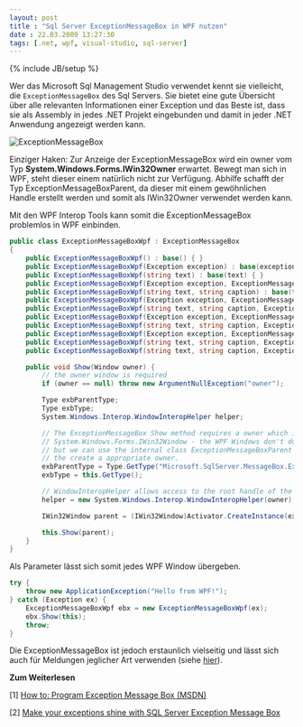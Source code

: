 ```yaml
---
layout: post
title : "Sql Server ExceptionMessageBox in WPF nutzen"
date : 22.03.2009 13:27:30
tags: [.net, wpf, visual-studio, sql-server]
---
```

{% include JB/setup %}

Wer das Microsoft Sql Management Studio verwendet kennt sie vielleicht, die `ExceptionMessageBox` des Sql Servers. Sie bietet eine gute Übersicht über alle relevanten Informationen einer Exception und das Beste ist, dass sie als Assembly in jedes .NET Projekt eingebunden und damit in jeder .NET Anwendung angezeigt werden kann.

![ExceptionMessageBox](https://gwb.blob.core.windows.net/kobush/1591/o_ErrorMessageBox.png)

Einziger Haken: Zur Anzeige der ExceptionMessageBox wird ein owner vom Typ **System.Windows.Forms.IWin32Owner** erwartet. Bewegt man sich in WPF, steht dieser einem natürlich nicht zur Verfügung. Abhilfe schafft der Typ ExceptionMessageBoxParent, da dieser mit einem gewöhnlichen Handle erstellt werden und somit als IWin32Owner verwendet werden kann.

Mit den WPF Interop Tools kann somit die ExceptionMessageBox problemlos in WPF einbinden.
``` cs
public class ExceptionMessageBoxWpf : ExceptionMessageBox
{
    public ExceptionMessageBoxWpf() : base() { }
    public ExceptionMessageBoxWpf(Exception exception) : base(exception) { }
    public ExceptionMessageBoxWpf(string text) : base(text) { }
    public ExceptionMessageBoxWpf(Exception exception, ExceptionMessageBoxButtons buttons) : base(exception, buttons) { }
    public ExceptionMessageBoxWpf(string text, string caption) : base(text, caption) { }
    public ExceptionMessageBoxWpf(Exception exception, ExceptionMessageBoxButtons buttons, ExceptionMessageBoxSymbol symbol) : base(exception, buttons, symbol) { }
    public ExceptionMessageBoxWpf(string text, string caption, ExceptionMessageBoxButtons buttons) : base(text, caption, buttons) { }
    public ExceptionMessageBoxWpf(Exception exception, ExceptionMessageBoxButtons buttons, ExceptionMessageBoxSymbol symbol, ExceptionMessageBoxDefaultButton defaultButton) : base(exception, buttons, symbol, defaultButton) { }
    public ExceptionMessageBoxWpf(string text, string caption, ExceptionMessageBoxButtons buttons, ExceptionMessageBoxSymbol symbol) : base(text, caption, buttons, symbol) { }
    public ExceptionMessageBoxWpf(Exception exception, ExceptionMessageBoxButtons buttons, ExceptionMessageBoxSymbol symbol, ExceptionMessageBoxDefaultButton defaultButton, ExceptionMessageBoxOptions options) : base(exception, buttons, symbol, defaultButton, options) { }
    public ExceptionMessageBoxWpf(string text, string caption, ExceptionMessageBoxButtons buttons, ExceptionMessageBoxSymbol symbol, ExceptionMessageBoxDefaultButton defaultButton) : base(text, caption, buttons, symbol, defaultButton) { }
    public ExceptionMessageBoxWpf(string text, string caption, ExceptionMessageBoxButtons buttons, ExceptionMessageBoxSymbol symbol, ExceptionMessageBoxDefaultButton defaultButton, ExceptionMessageBoxOptions options) : base(text, caption, buttons, symbol, defaultButton, options) { }

    public void Show(Window owner) {
        // the owner window is required
        if (owner == null) throw new ArgumentNullException("owner");

        Type exbParentType;
        Type exbType;
        System.Windows.Interop.WindowInteropHelper helper;

        // The ExceptionMessageBox Show method requires a owner which implements
        // System.Windows.Forms.IWin32Window - the WPF Windows don't do that
        // but we can use the internal class ExceptionMessageBoxParent
        // the create a appropriate owner.
        exbParentType = Type.GetType("Microsoft.SqlServer.MessageBox.ExceptionMessageBoxParent, Microsoft.ExceptionMessageBox, Version=10.0.0.0, Culture=neutral, PublicKeyToken=89845dcd8080cc91");
        exbType = this.GetType();

        // WindowInteropHelper allows access to the root handle of the wpf window.
        helper = new System.Windows.Interop.WindowInteropHelper(owner);

        IWin32Window parent = (IWin32Window)Activator.CreateInstance(exbParentType, new object[] { helper.Handle });

        this.Show(parent);
    }
}
```

Als Parameter lässt sich somit jedes WPF Window übergeben.

``` cs
try {
    throw new ApplicationException("Hello from WPF!");
} catch (Exception ex) {
    ExceptionMessageBoxWpf ebx = new ExceptionMessageBoxWpf(ex);
    ebx.Show(this);
    throw;
}
```

Die ExceptionMessageBox ist jedoch erstaunlich vielseitig und lässt sich auch für Meldungen jeglicher Art verwenden (siehe [hier](http://geekswithblogs.net/kobush/archive/2006/05/21/ExceptionMessageBox.aspx)).

**Zum Weiterlesen**

[1] [How to: Program Exception Message Box (MSDN)](http://msdn.microsoft.com/en-us/library/ms166340.aspx)

[2] [Make your exceptions shine with SQL Server Exception Message Box](http://geekswithblogs.net/kobush/archive/2006/05/21/ExceptionMessageBox.aspx)